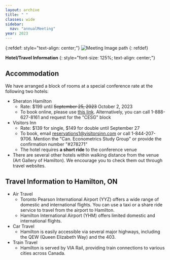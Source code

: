 ```yaml
---
layout: archive
title: " "
classes: wide
sidebar:
  nav: "annualMeeting"
year: 2023
---
```

{:refdef: style="text-align: center;"}
![Meeting Image path](/assets/images/{{page.year}}/annualMeeting.jpg)
{: refdef}


**Hotel/Travel Information**
{: style="font-size: 125%; text-align: center;"}

## Accommodation

We have arranged a block of rooms at a special conference rate at the following two hotels:

- Sheraton Hamilton 
  + Rate: $199 until ~~September 25, 2023~~ October 2, 2023
  + To book online, please use <a href="https://www.marriott.com/event-reservations/reservation-link.mi?id=1683052594358&key=GRP&app=resvlink" target="_blank">this link</a>. Alternatively, you can call 1-888-627-8161 and request for the "CESG" block
- Visitors Inn 
  + Rate: $139 for single, $149 for double until September 27
  + To book, email <reservations1@visitorsinn.com> or call 1-844-207-9706. Mention the "Can. Econometrics Study Group" or provide the confirmation number "#278271"
  + The hotel requires **a short ride** to the conference venue
- There are several other hotels within walking distance from the venue (Art Gallery of Hamilton). We encourage you to check them out through travel websites.


## Travel Information to Hamilton, ON
- Air Travel
  + Toronto Pearson International Airport (YYZ) offers a wide range of domestic and international flights. You can use a taxi or a share ride service to travel from the airport to Hamilton.
  + Hamilton International Airport (YHM) offers limited domestic and international flights.
- Car Travel
  + Hamilton is easily accessible via several major highways, including the QEW (Queen Elizabeth Way) and the 403.
- Train Travel
  + Hamilton is served by VIA Rail, providing train connections to various cities across Canada.
